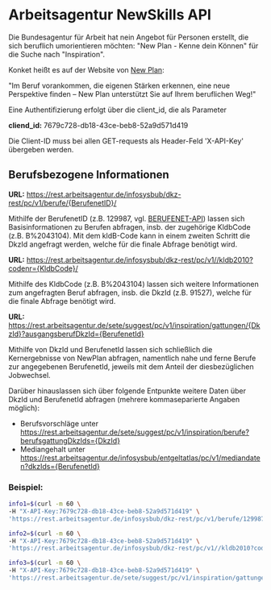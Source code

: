 # Arbeitsagentur NewSkills API 
Die Bundesagentur für Arbeit hat nein Angebot für Personen erstellt, die sich beruflich umorientieren möchten: "New Plan - Kenne dein Können" für die Suche nach "Inspiration".

Konket heißt es auf der Website von [New Plan](https://www.arbeitsagentur.de/k/newplan): 

"Im Beruf vorankommen, die eigenen Stärken erkennen, eine neue Perspektive finden – New Plan unterstützt Sie auf Ihrem beruflichen Weg!"


Eine Authentifizierung erfolgt über die client_id, die als Parameter

**cliend_id:** 7679c728-db18-43ce-beb8-52a9d571d419

Die Client-ID muss bei allen GET-requests als Header-Feld 'X-API-Key' übergeben werden.

## Berufsbezogene Informationen

**URL:** https://rest.arbeitsagentur.de/infosysbub/dkz-rest/pc/v1/berufe/{BerufenetID}/

Mithilfe der BerufenetID (z.B. 129987, vgl. [BERUFENET-API](https://github.com/AndreasFischer1985/berufenet-api)) lassen sich Basisinformationen zu Berufen abfragen, insb. der zugehörige KldbCode (z.B. B%2043104). Mit dem kldB-Code kann in einem zweiten Schritt die DkzId angefragt werden, welche für die finale Abfrage benötigt wird.

**URL:** https://rest.arbeitsagentur.de/infosysbub/dkz-rest/pc/v1//kldb2010?codenr={KldbCode}/

Mithilfe des KldbCode (z.B. B%2043104) lassen sich weitere Informationen zum angefragten Beruf abfragen, insb. die DkzId (z.B. 91527), welche für die finale Abfrage benötigt wird.

**URL:** https://rest.arbeitsagentur.de/sete/suggest/pc/v1/inspiration/gattungen/{DkzId}?ausgangsberufDkzId={BerufenetId}

Mithilfe von DkzId und BerufenetId lassen sich schließlich die Kernergebnisse von NewPlan abfragen, namentlich nahe und ferne Berufe zur angegebenen BerufenetId, jeweils mit dem Anteil der diesbezüglichen Jobwechsel.

Darüber hinauslassen sich über folgende Entpunkte weitere Daten über DkzId und BerufenetId abfragen (mehrere kommaseparierte Angaben möglich):
* Berufsvorschläge unter https://rest.arbeitsagentur.de/sete/suggest/pc/v1/inspiration/berufe?berufsgattungDkzIds={DkzId}
* Mediangehalt unter https://rest.arbeitsagentur.de/infosysbub/entgeltatlas/pc/v1/mediandaten?dkzIds={BerufenetId}


### Beispiel:

```bash
info1=$(curl -m 60 \
-H "X-API-Key:7679c728-db18-43ce-beb8-52a9d571d419" \
'https://rest.arbeitsagentur.de/infosysbub/dkz-rest/pc/v1/berufe/129987/')

info2=$(curl -m 60 \
-H "X-API-Key:7679c728-db18-43ce-beb8-52a9d571d419" \
'https://rest.arbeitsagentur.de/infosysbub/dkz-rest/pc/v1//kldb2010?codenr=B%2043104')

info3=$(curl -m 60 \
-H "X-API-Key:7679c728-db18-43ce-beb8-52a9d571d419" \
'https://rest.arbeitsagentur.de/sete/suggest/pc/v1/inspiration/gattungen/91527?ausgangsberufDkzId=129987')
```

